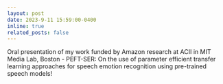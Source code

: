 ```yaml
---
layout: post
date: 2023-9-11 15:59:00-0400
inline: true
related_posts: false
---
```


Oral presentation of my work funded by Amazon research at ACII in MIT Media Lab, Boston - PEFT-SER: On the use of parameter efficient transfer learning approaches for speech emotion recognition using pre-trained speech models!
